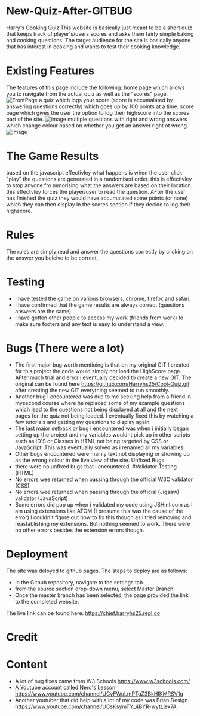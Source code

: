 # New-Quiz-After-GITBUG
Harry's Cooking Quiz
This website is basically just meant to be a short quiz that keeps track of player's/users scores and asks them fairly simple baking and
cooking questions. The target audience for the site is basically anyone that has interest in cooking and wants to test their cooking knowledge.
# Existing Features
The features of this page include the following:
home page which allows you to navigate from the actual quiz as well as the "scores" page. ![FrontPage](https://user-images.githubusercontent.com/87052254/138388486-6b23457d-a3cb-4bec-8972-07a54cc8371d.png)
a quiz which logs your score (score is accumalated by answering questions correctly) which goes up by 100 points at a time.
score page which gives the user the option to log their highscore into the scores part of the site. ![image](https://user-images.githubusercontent.com/87052254/138388668-fb52bcaa-ea43-4995-83fa-43b98e244dd6.png)
multiple questions with right and wrong answers which change colour based on whether you get an answer right ot wrong. ![image](https://user-images.githubusercontent.com/87052254/138388585-6491bbb0-da96-4b83-a82f-4538cb755f50.png)
# The Game Results
based on the javascript effectivley what happens is when the user click "play" the questions are generated in a randomised order.
this is effectivley to stop anyone fro mmorising what the answers are based on their location. this effectvley forces the player/user to read the question.
AFter the user has finished the quiz they would have accumalated some points (or none) which they can then display in the scores section if they decide to log their highscore.
# Rules
The rules are simply read and answer the questions correctly by clicking on the answer you beleive to be correct.
# Testing
- I have tested the game on various browsers, chrome, firefox and safari.
- I have confirmed that the game results are always correct (questions answers are the same).
- I have gotten other people to access my work (friends from work) to make sure footers and any text is easy to understand a view.
# Bugs (There were a lot)
- The first major bug worth mentioing is that on my original GIT I created for this project the code would simply not load the HighScore page. AFter much trial and error i eventually decided to create a new GIT. The original can be found here https://github.com/Harryhs25/Cool-Quiz.git after creating the new GIT everything seemed to run smoothly.
- Another bug I encountered was due to me seeking help from a friend in mysecond course where he replaced some of my example questions which lead to the questions not being displayed at all and the next pages for the quiz not being loaded. I eventually fixed this by watching a few tutorials and getting my questions to display again.
- The last major setback or bug i encountered was when i initially began setting up the project and my variables wouldnt pick up in other scripts such as ID'S or Classes in HTML not being targeted by CSS or JavaScript. This was eventually solved as i renamed all my variables.
- Other bugs encountered were mainly text not displaying or showing up as the wrong colour in the live view of the site.
Unfixed Bugs
- there were no unfixed bugs that i encountered.
#Validator Testing
(HTML)
- No errors wee returned when passing through the official W3C validator
(CSS)
- No errors wee returned when passing through the official (Jigsaw) validator 
(JavaScript) 
- Some errors did pop up when i validated my code using JSHint.com as I am using extensions like ATOM (I presume this was the cause of the error) I couldn't figure out how to fix this though as i tried removing and reastablishing my extensions. But nothing seemed to work. There were no other errors besides the extension errors though.

# Deployment
The site was deloyed to github pages. The steps to deploy are as follows:
- In the Github repository, navigate to the settings tab
- from the source section drop-down menu, select Master Branch
- Once the master branch has been selected, the page provided the link to the completed website.

The live link can be found here: https://chief.harryhs25.repl.co
# Credit
# Content
- A lot of bug fixes came from W3 Schools https://www.w3schools.com/
- A Youtube account called Nerd's Lesson https://www.youtube.com/channel/UCyFWoLmPTgZ3BkHIKMRSV1g
- Another youtuber that did help with a lot of my code was Brian Design. https://www.youtube.com/channel/UCsKsymTY_4BYR-wytLjex7A
